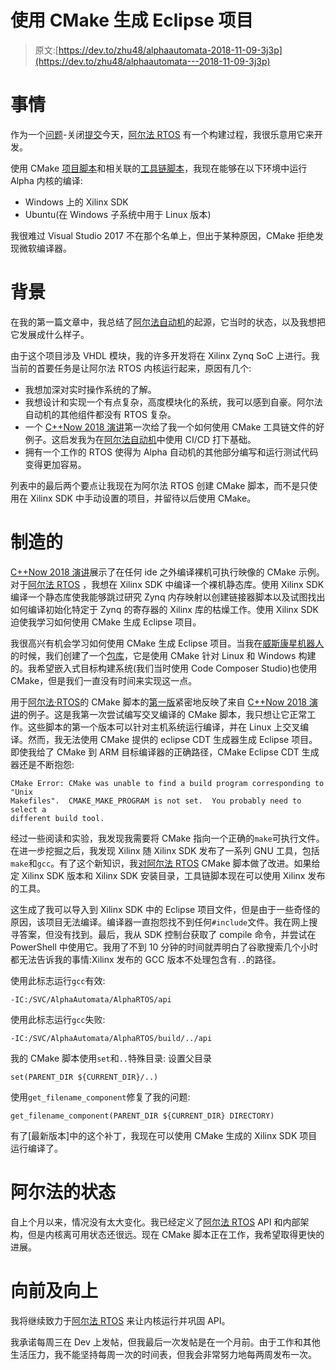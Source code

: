 # 使用 CMake 生成 Eclipse 项目

> 原文:[https://dev.to/zhu48/alphaautomata-2018-11-09-3j3p](https://dev.to/zhu48/alphaautomata---2018-11-09-3j3p)

# 事情

作为一个[问题](https://github.com/AlphaAutomata/AlphaRTOS/issues/6)-关闭[提交](https://github.com/AlphaAutomata/AlphaRTOS/commit/0a0165c3c98175a44c7848c156de1f5678cc3e18)今天，[阿尔法 RTOS](https://github.com/AlphaAutomata/AlphaRTOS) 有一个构建过程，我很乐意用它来开发。

使用 CMake [项目脚本](https://github.com/AlphaAutomata/AlphaRTOS/blob/master/build/CMakeLists.txt)和相关联的[工具链脚本](https://github.com/AlphaAutomata/AlphaRTOS/blob/master/build/toolchain.cmake)，我现在能够在以下环境中运行 Alpha 内核的编译:

*   Windows 上的 Xilinx SDK
*   Ubuntu(在 Windows 子系统中用于 Linux 版本)

我很难过 Visual Studio 2017 不在那个名单上，但出于某种原因，CMake 拒绝发现微软编译器。

# 背景

在我的第一篇文章中，我总结了[阿尔法自动机](https://github.com/AlphaAutomata)的起源，它当时的状态，以及我想把它发展成什么样子。

由于这个项目涉及 VHDL 模块，我的许多开发将在 Xilinx Zynq SoC 上进行。我当前的首要任务是让阿尔法 RTOS 内核运行起来，原因有几个:

*   我想加深对实时操作系统的了解。
*   我想设计和实现一个有点复杂，高度模块化的系统，我可以感到自豪。阿尔法自动机的其他组件都没有 RTOS 复杂。
*   一个 [C++Now 2018 演讲](https://www.youtube.com/watch?v=c9Xt6Me3mJ4&t=2342s)第一次给了我一个如何使用 CMake 工具链文件的好例子。这启发我为在[阿尔法自动机](https://github.com/AlphaAutomata)中使用 CI/CD 打下基础。
*   拥有一个工作的 RTOS 使得为 Alpha 自动机的其他部分编写和运行测试代码变得更加容易。

列表中的最后两个要点让我现在为阿尔法 RTOS 创建 CMake 脚本，而不是只使用在 Xilinx SDK 中手动设置的项目，并留待以后使用 CMake。

# 制造的

[C++Now 2018 演讲](https://www.youtube.com/watch?v=c9Xt6Me3mJ4&t=2342s)展示了在任何 ide 之外编译裸机可执行映像的 CMake 示例。对于[阿尔法 RTOS](https://github.com/AlphaAutomata/AlphaRTOS) ，我想在 Xilinx SDK 中编译一个裸机静态库。使用 Xilinx SDK 编译一个静态库使我能够跳过研究 Zynq 内存映射以创建链接器脚本以及试图找出如何编译初始化特定于 Zynq 的寄存器的 Xilinx 库的枯燥工作。使用 Xilinx SDK 迫使我学习如何使用 CMake 生成 Eclipse 项目。

我很高兴有机会学习如何使用 CMake 生成 Eclipse 项目。当我在[威斯康星机器人](https://github.com/WisconsinRobotics)的时候，我们创建了一个[包库](https://github.com/WisconsinRobotics/BadgerCommandLibrary)，它是使用 CMake 针对 Linux 和 Windows 构建的。我希望嵌入式目标构建系统(我们当时使用 Code Composer Studio)也使用 CMake，但是我们一直没有时间来实现这一点。

用于[阿尔法·RTOS](https://github.com/AlphaAutomata/AlphaRTOS)的 CMake 脚本的[第一版](https://github.com/AlphaAutomata/AlphaRTOS/commit/98c2bcadda4a50ea58bc27492a7510c52723986c#diff-58b29f322932c0c2e13d8ead532526bb)紧密地反映了来自 [C++Now 2018 演讲](https://www.youtube.com/watch?v=c9Xt6Me3mJ4&t=2342s)的例子。这是我第一次尝试编写交叉编译的 CMake 脚本，我只想让它正常工作。这些脚本的第一个版本可以针对主机系统运行编译，并在 Linux 上交叉编译。然而，我无法使用 CMake 提供的 eclipse CDT 生成器生成 Eclipse 项目。即使我给了 CMake 到 ARM 目标编译器的正确路径，CMake Eclipse CDT 生成器还是不断抱怨:

```
CMake Error: CMake was unable to find a build program corresponding to "Unix
Makefiles".  CMAKE_MAKE_PROGRAM is not set.  You probably need to select a
different build tool. 
```

经过一些阅读和实验，我发现我需要将 CMake 指向一个正确的`make`可执行文件。在进一步挖掘之后，我发现 Xilinx 随 Xilinx SDK 发布了一系列 GNU 工具，包括`make`和`gcc`。有了这个新知识，我[对](https://github.com/AlphaAutomata/AlphaRTOS/commit/036c626aecb7e75f12e8ee96129ba7c6394552ae#diff-58b29f322932c0c2e13d8ead532526bb)[阿尔法 RTOS](https://github.com/AlphaAutomata/AlphaRTOS) CMake 脚本做了改进。如果给定 Xilinx SDK 版本和 Xilinx SDK 安装目录，工具链脚本现在可以使用 Xilinx 发布的工具。

这生成了我可以导入到 Xilinx SDK 中的 Eclipse 项目文件，但是由于一些奇怪的原因，该项目无法编译。编译器一直抱怨找不到任何`#include`文件。我在网上搜寻答案，但没有找到。最后，我从 SDK 控制台获取了 compile 命令，并尝试在 PowerShell 中使用它。我用了不到 10 分钟的时间就弄明白了谷歌搜索几个小时都无法告诉我的事情:Xilinx 发布的 GCC 版本不处理包含有`..`的路径。

使用此标志运行`gcc`有效:

```
-IC:/SVC/AlphaAutomata/AlphaRTOS/api 
```

使用此标志运行`gcc`失败:

```
-IC:/SVC/AlphaAutomata/AlphaRTOS/build/../api 
```

我的 CMake 脚本使用`set`和`..`特殊目录:
设置父目录

```
set(PARENT_DIR ${CURRENT_DIR}/..) 
```

使用`get_filename_component`修复了我的问题:

```
get_filename_component(PARENT_DIR ${CURRENT_DIR} DIRECTORY) 
```

有了[最新版本]中的这个补丁，我现在可以使用 CMake 生成的 Xilinx SDK 项目运行编译了。

# 阿尔法的状态

自上个月以来，情况没有太大变化。我已经定义了[阿尔法 RTOS](https://github.com/AlphaAutomata/AlphaRTOS) API 和内部架构，但是内核离可用状态还很远。现在 CMake 脚本正在工作，我希望取得更快的进展。

# 向前及向上

我将继续致力于[阿尔法 RTOS](https://github.com/AlphaAutomata/AlphaRTOS) 来让内核运行并巩固 API。

我承诺每周三在 Dev 上发帖，但我最后一次发帖是在一个月前。由于工作和其他生活压力，我不能坚持每周一次的时间表，但我会非常努力地每两周发布一次。
